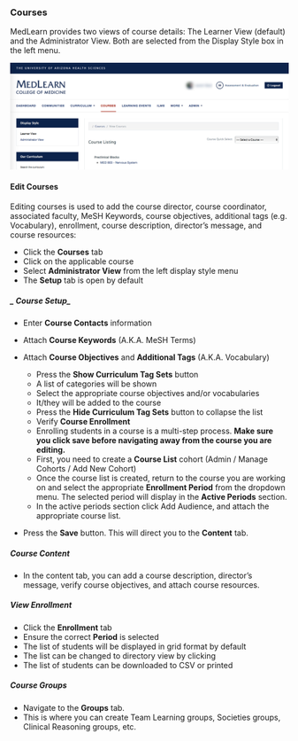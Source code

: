 ### Courses
MedLearn provides two views of course details:  The Learner View (default) and the Administrator View.  Both are selected from the Display Style box in the left menu.

![Courses Main](./images/MedLearn/CoursesMain_Coordinator.png) 

#### Edit Courses
Editing courses is used to add the course director, course coordinator, associated faculty, MeSH Keywords, course objectives, additional tags (e.g. Vocabulary), enrollment, course description, director’s message, and course resources:
* Click the **Courses** tab
* Click on the applicable course
* Select **Administrator View** from the left display style menu
* The **Setup** tab is open by default

##### _ Course Setup_
* Enter **Course Contacts** information
* Attach **Course Keywords** (A.K.A. MeSH Terms)
* Attach **Course Objectives** and **Additional Tags** (A.K.A. Vocabulary)
  * Press the **Show Curriculum Tag Sets** button
  * A list of categories will be shown
  * Select the appropriate course objectives and/or vocabularies
  * It/they will be added to the course
  * Press the **Hide Curriculum Tag Sets** button to collapse the list
  * Verify **Course Enrollment**
  * Enrolling students in a course is a multi-step process. **Make sure you click save before navigating away from the course you are editing.**
  * First, you need to create a **Course List** cohort (Admin / Manage Cohorts / Add New Cohort)
  * Once the course list is created, return to the course you are working on and select the appropriate **Enrollment Period** from the dropdown menu. The selected period will display in the **Active Periods** section.
  * In the active periods section click Add Audience, and attach the appropriate course list.

* Press the **Save** button. This will direct you to the **Content** tab.

##### _Course Content_
* In the content tab, you can add a course description, director’s message, verify course objectives, and attach course resources.

##### _View Enrollment_
* Click the **Enrollment** tab
* Ensure the correct **Period** is selected
* The list of students will be displayed in grid format by default
* The list can be changed to directory view by clicking
* The list of students can be downloaded to CSV or printed

##### _Course Groups_
* Navigate to the **Groups** tab.
* This is where you can create Team Learning groups, Societies groups, Clinical Reasoning groups, etc.
